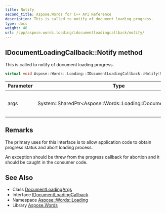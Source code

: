 ```yaml
---
title: Notify
second_title: Aspose.Words for C++ API Reference
description: This is called to notify of document loading progress.
type: docs
weight: 40
url: /cpp/aspose.words.loading/idocumentloadingcallback/notify/
---
```

## IDocumentLoadingCallback::Notify method


This is called to notify of document loading progress.

```cpp
virtual void Aspose::Words::Loading::IDocumentLoadingCallback::Notify(System::SharedPtr<Aspose::Words::Loading::DocumentLoadingArgs> args)=0
```


| Parameter | Type | Description |
| --- | --- | --- |
| args | System::SharedPtr\<Aspose::Words::Loading::DocumentLoadingArgs\> | An argument of the event. |
## Remarks


The primary uses for this interface is to allow application code to obtain progress status and abort loading process.

An exception should be threw from the progress callback for abortion and it should be caught in the consumer code.

## See Also

* Class [DocumentLoadingArgs](../../documentloadingargs/)
* Interface [IDocumentLoadingCallback](../)
* Namespace [Aspose::Words::Loading](../../)
* Library [Aspose.Words](../../../)
